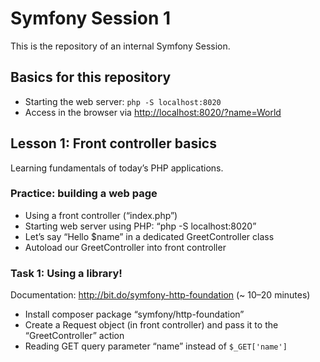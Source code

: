 Symfony Session 1
=================

This is the repository of an internal Symfony Session.

Basics for this repository
--------------------------

* Starting the web server: `php -S localhost:8020`
* Access in the browser via [http://localhost:8020/?name=World](http://localhost:8020/?name=World)

Lesson 1: Front controller basics
---------------------------------

Learning fundamentals of today’s PHP applications.

### Practice: building a web page

* Using a front controller (“index.php”)
* Starting web server using PHP:
  “php -S localhost:8020”
* Let’s say “Hello $name” in a dedicated GreetController class
* Autoload our GreetController into front controller

### Task 1: Using a library!

Documentation: http://bit.do/symfony-http-foundation (~ 10–20 minutes)

* Install composer package “symfony/http-foundation”
* Create a Request object (in front controller) and pass it to the “GreetController” action
* Reading GET query parameter “name” instead of `$_GET['name']`
